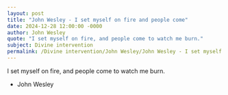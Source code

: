 ```yaml
---
layout: post
title: "John Wesley - I set myself on fire and people come"
date: 2024-12-28 12:00:00 -0000
author: John Wesley
quote: "I set myself on fire, and people come to watch me burn."
subject: Divine intervention
permalink: /Divine intervention/John Wesley/John Wesley - I set myself on fire and people come
---
```


I set myself on fire, and people come to watch me burn.

- John Wesley
